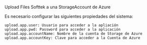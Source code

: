 Upload Files Softtek a una StorageAccount de Azure

Es necesario configurar las siguientes propiedades del sistema:

	upload.app.user: Usuario para acceder a la apliación
	upload.app.pwd: Password para acceder a la aplicación
	upload.app.accountName: Nombre de la cuenta de Storage de Azure
	upload.app.accountKey: Clave para acceder a la Cuenta de Azure
